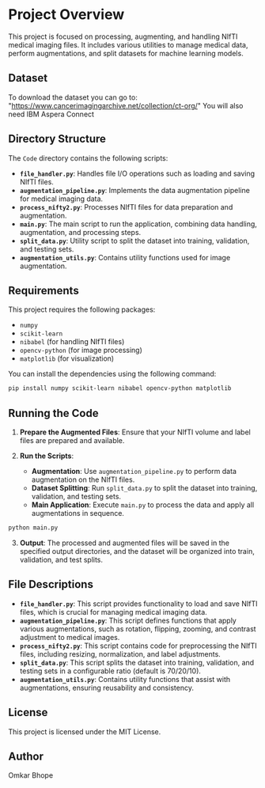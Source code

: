 # Project Overview

This project is focused on processing, augmenting, and handling NIfTI medical imaging files. It includes various utilities to manage medical data, perform augmentations, and split datasets for machine learning models.


## Dataset

To download the dataset you can go to: "https://www.cancerimagingarchive.net/collection/ct-org/"
You will also need IBM Aspera Connect 

## Directory Structure

The `Code` directory contains the following scripts:

- **`file_handler.py`**: Handles file I/O operations such as loading and saving NIfTI files.
- **`augmentation_pipeline.py`**: Implements the data augmentation pipeline for medical imaging data.
- **`process_nifty2.py`**: Processes NIfTI files for data preparation and augmentation.
- **`main.py`**: The main script to run the application, combining data handling, augmentation, and processing steps.
- **`split_data.py`**: Utility script to split the dataset into training, validation, and testing sets.
- **`augmentation_utils.py`**: Contains utility functions used for image augmentation.

## Requirements

This project requires the following packages:

- `numpy`
- `scikit-learn`
- `nibabel` (for handling NIfTI files)
- `opencv-python` (for image processing)
- `matplotlib` (for visualization)

You can install the dependencies using the following command:

```sh
pip install numpy scikit-learn nibabel opencv-python matplotlib
```

## Running the Code

1. **Prepare the Augmented Files**: Ensure that your NIfTI volume and label files are prepared and available.

2. **Run the Scripts**:

   - **Augmentation**: Use `augmentation_pipeline.py` to perform data augmentation on the NIfTI files.
   - **Dataset Splitting**: Run `split_data.py` to split the dataset into training, validation, and testing sets.
   - **Main Application**: Execute `main.py` to process the data and apply all augmentations in sequence.

```sh
python main.py
```

3. **Output**: The processed and augmented files will be saved in the specified output directories, and the dataset will be organized into train, validation, and test splits.

## File Descriptions

- **`file_handler.py`**: This script provides functionality to load and save NIfTI files, which is crucial for managing medical imaging data.
- **`augmentation_pipeline.py`**: This script defines functions that apply various augmentations, such as rotation, flipping, zooming, and contrast adjustment to medical images.
- **`process_nifty2.py`**: This script contains code for preprocessing the NIfTI files, including resizing, normalization, and label adjustments.
- **`split_data.py`**: This script splits the dataset into training, validation, and testing sets in a configurable ratio (default is 70/20/10).
- **`augmentation_utils.py`**: Contains utility functions that assist with augmentations, ensuring reusability and consistency.

## License

This project is licensed under the MIT License.

## Author

Omkar Bhope

